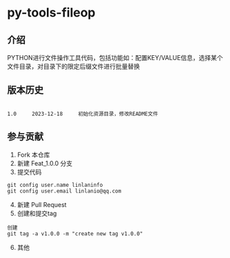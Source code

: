 # py-tools-fileop
## 介绍
PYTHON进行文件操作工具代码，包括功能如：配置KEY/VALUE信息，选择某个文件目录，对目录下的限定后缀文件进行批量替换

## 版本历史
```

1.0     2023-12-18     初始化资源目录，修改README文件

```

## 参与贡献
1.  Fork 本仓库
2.  新建 Feat_1.0.0 分支
3.  提交代码
```
git config user.name linlaninfo
git config user.email linlanio@qq.com
```
4. 新建 Pull Request
5. 创建和提交tag
```
创建
git tag -a v1.0.0 -m "create new tag v1.0.0"
```
6. 其他

